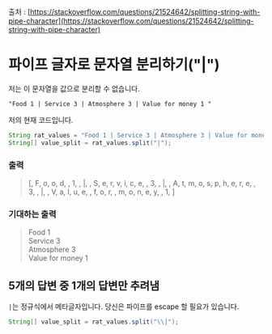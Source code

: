 출처 : [https://stackoverflow.com/questions/21524642/splitting-string-with-pipe-character](https://stackoverflow.com/questions/21524642/splitting-string-with-pipe-character)

# 파이프 글자로 문자열 분리하기("|")

저는 이 문자열을 값으로 분리할 수 없습니다.

`"Food 1 | Service 3 | Atmosphere 3 | Value for money 1 "`

저의 현재 코드입니다.

```java
String rat_values = "Food 1 | Service 3 | Atmosphere 3 | Value for money 1 ";
String[] value_split = rat_values.split("|");
```

### 출력

> \[, F, o, o, d, , 1, , |, , S, e, r, v, i, c, e, , 3, , |, , A, t, m, o, s, p, h, e, r, e, , 3, , |, , V, a, l, u, e, , f, o, r, , m, o, n, e, y, , 1, \]

### 기대하는 출력

> Food 1  
> Service 3  
> Atmosphere 3  
> Value for money 1

## 5개의 답변 중 1개의 답변만 추려냄

`|`는 정규식에서 메타글자입니다. 당신은 파이프를 escape 할 필요가 있습니다.

```java
String[] value_split = rat_values.split("\\|");
```
